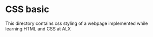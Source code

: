 # CSS basic

This directory contains css styling of a webpage implemented while learning HTML and CSS at ALX
